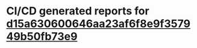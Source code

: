 # CI/CD generated reports for [d15a630600646aa23af6f8e9f357949b50fb73e9](https://github.com/hydephp/develop/commit/d15a630600646aa23af6f8e9f357949b50fb73e9)
